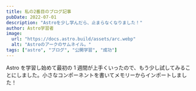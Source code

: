 ```yaml
---
title: 私の2番目のブログ記事
pubDate: 2022-07-01
description: "Astroを少し学んだら、止まらなくなりました！"
author: Astro学習者
image:
  url: "https://docs.astro.build/assets/arc.webp"
  alt: "Astroのアークのサムネイル。"
tags: ["astro", "ブログ", "公開学習", "成功"]
---
```


Astro を学習し始めて最初の 1 週間が上手くいったので、もう少し試してみることにしました。小さなコンポーネントを書いてメモリーからインポートしました！
